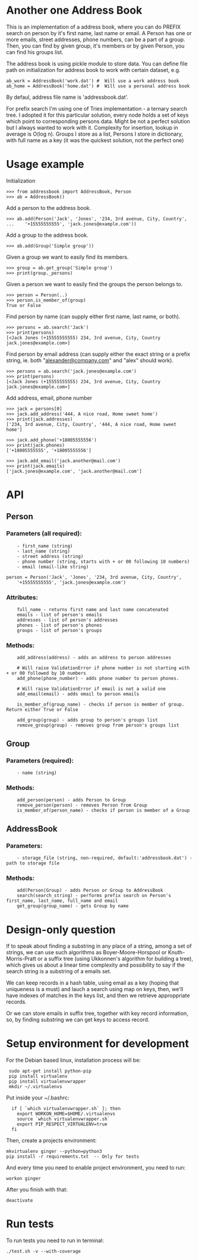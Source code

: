 # Another one Address Book

This is an implementation of a address book, where you can do PREFIX search on
person by it's first name, last name or email. A Person has one or more emails,
street addresses, phone numbers, can be a part of a group. Then, you can find
by given group, it's members or by given Person, you can find his groups list.

The address book is using pickle module to store data. You can define file path
on initialization for address book to work with certain dataset, e.g.

    ab_work = AddressBook('work.dat') #  Will use a work address book
    ab_home = AddressBook('home.dat') #  Will use a personal address book

By defaul, address file name is 'addressbook.dat'.

For prefix search I'm using one of Tries implementation - a ternary search tree.
I adopted it for this particular solution, every node holds a set of keys which
point to corresponding persons data. Might be not a perfect solution but I
always wanted to work with it. Complexity for insertion, lookup in average is 
O(log n). Groups I store as a list, Persons I store in dictionary, with full name
as a key (it was the quickest solution, not the perfect one)

# Usage example

Initialization

    >>> from addressbook import AddressBook, Person
    >>> ab = AddressBook()

Add a person to the address book.

    >>> ab.add(Person('Jack', 'Jones', '234, 3rd avenue, City, Country', 
    ...    '+15555555555', 'jack.jones@example.com'))

Add a group to the address book.

    >>> ab.add(Group('Simple group'))
    
Given a group we want to easily find its members.

    >>> group = ab.get_group('Simple group')
    >>> print(group._persons)

Given a person we want to easily find the groups the person belongs to.

    >>> person = Person(..)
    >>> person.is_member_of(group)
    True or False

Find person by name (can supply either first name, last name, or both).
    
    >>> persons = ab.search('Jack')
    >>> print(persons)
    [<Jack Jones (+15555555555) 234, 3rd avenue, City, Country jack.jones@example.com>]

Find person by email address (can supply either the exact string or a prefix string, ie. both "alexander@company.com" and "alex" should work).
    
    >>> persons = ab.search('jack.jones@example.com') 
    >>> print(persons)
    [<Jack Jones (+15555555555) 234, 3rd avenue, City, Country jack.jones@example.com>]

Add address, email, phone number
    
    >>> jack = persons[0]
    >>> jack.add_address('444, A nice road, Home sweet home')
    >>> print(jack.addresses)
    ['234, 3rd avenue, City, Country', '444, A nice road, Home sweet home']
    
    >>> jack.add_phone('+18005555556')
    >>> print(jack.phones)
    ['+18005555555', '+18005555556']
    
    >>> jack.add_email('jack.another@mail.com')
    >>> print(jack.emails)
    ['jack.jones@example.com', 'jack.another@mail.com']
    
    
    
    
# API

## Person

### Parameters (all required):

        - first_name (string)
        - last_name (string)
        - street address (string)
        - phone number (string, starts with + or 00 following 10 numbers)
        - email (email-like string)

    person = Person('Jack', 'Jones', '234, 3rd avenue, City, Country', 
        '+15555555555', 'jack.jones@example.com')
    
### Attributes:

        full_name - returns first name and last name concatenated
        emails - list of person's emails
        addresses - list of person's addresses
        phones - list of person's phones
        groups - list of person's groups        

### Methods:

        add_address(address) - adds an address to person addresses

        # Will raise ValidationError if phone number is not starting with + or 00 followed by 10 numbers
        add_phone(phone_number) - adds phone number to person phones.
        
        # Will raise ValidationError if email is not a valid one        
        add_email(email) - adds email to person emails
        
        is_member_of(group_name) - checks if person is member of group. Return either True or False
        
        add_group(group) - adds group to person's groups list
        remove_group(group) - removes group from person's groups list
        

## Group

### Parameters (required):

        - name (string)

### Methods:
        
        add_person(person) - adds Person to Group
        remove_person(person) - removes Person from Group
        is_member_of(person_name) - checks if person is member of a Group

## AddressBook

### Parameters:
    
        - storage_file (string, non-required, default:'addressbook.dat') - path to storage file

### Methods:

        add(Person|Group) - adds Person or Group to AddressBook
        search(search_string) - performs prefix search on Person's first_name, last_name, full_name and email
        get_group(group_name) - gets Group by name        

# Design-only question

If to speak about finding a substring in any place of a string, among a set of
strings, we can use such algorithms as Boyer-Moore-Horspool or Knuth-Morris-Pratt
or a suffix tree (using Ukkonnen's algorithm for building a tree), which gives
us about a linear time complexity and possibility to say if the search string
is a substring of a emails set. 

We can keep records in a hash table, using email as a key (hoping that uniqueness
is a must) and lauch a search using map on keys, then, we'll have indexes of matches
in the keys list, and then we retrieve approppriate records.

Or we can store emails in suffix tree, together with key record information, so, by
finding substring we can get keys to access record.


# Setup environment for development

For the Debian
based linux, installation process will be:


     sudo apt-get install python-pip
     pip install virtualenv
     pip install virtualenvwrapper
     mkdir ~/.virtualenvs


Put inside your ~/.bashrc:
 
      if [ `which virtualenvwrapper.sh` ]; then 
        export WORKON_HOME=$HOME/.virtualenvs
        source `which virtualenvwrapper.sh`
        export PIP_RESPECT_VIRTUALENV=true
      fi

Then, create a projects environment:

    mkvirtualenv ginger --python=python3
    pip install -r requirements.txt  -- Only for tests
 
And every time you need to enable project environment, you need to
 run:
 
    workon ginger
 
After you finish with that:
 
    deactivate
 


# Run tests

To run tests you need to run in terminal:
  
    ./test.sh -v --with-coverage
    

